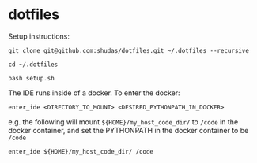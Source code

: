 # dotfiles

Setup instructions:
```
git clone git@github.com:shudas/dotfiles.git ~/.dotfiles --recursive

cd ~/.dotfiles

bash setup.sh
```

The IDE runs inside of a docker. To enter the docker:
```
enter_ide <DIRECTORY_TO_MOUNT> <DESIRED_PYTHONPATH_IN_DOCKER>
```
e.g. the following will mount `${HOME}/my_host_code_dir/` to `/code` in the docker container, and set the PYTHONPATH in the docker container to be `/code`
```
enter_ide ${HOME}/my_host_code_dir/ /code
```
